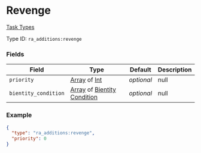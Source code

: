 # Revenge
[Task Types](../task_types.md)



Type ID: `ra_additions:revenge`
### Fields
 | Field | Type | Default | Description | 
|---|---|---|---|
 | `priority` | [Array](../data_types/array.md) of [Int](../data_types/int.md) | _optional_ | null | 
 | `bientity_condition` | [Array](../data_types/array.md) of [Bientity Condition](../bientity_condition_types.md) | _optional_ | null | 

### Example
```json
{
  "type": "ra_additions:revenge",
  "priority": 0
}
```

